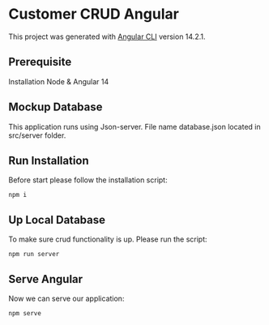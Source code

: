 # Customer CRUD Angular

This project was generated with [Angular CLI](https://github.com/angular/angular-cli) version 14.2.1.

## Prerequisite

Installation Node & Angular 14

## Mockup Database 
This application runs using Json-server. File name database.json located in src/server folder.

## Run Installation

Before start please follow the installation script: 

```
npm i
```

## Up Local Database

To make sure crud functionality is up. Please run the script:

```
npm run server
```
## Serve Angular

Now we can serve our application:

```
npm serve
```
